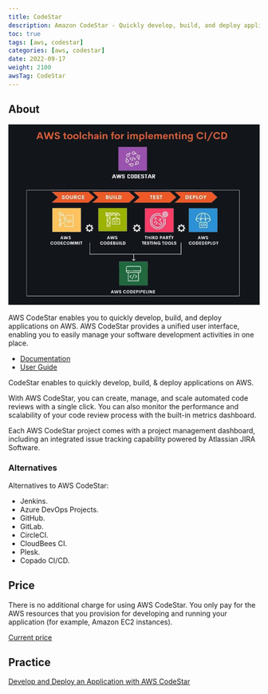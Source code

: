 ```yaml
---
title: CodeStar
description: Amazon CodeStar - Quickly develop, build, and deploy applications on AWS
toc: true
tags: [aws, codestar]
categories: [aws, codestar]
date: 2022-09-17
weight: 2100
awsTag: CodeStar
---
```


## About

![codestar-overview](./img/codestar-overview.jpg)

AWS CodeStar enables you to quickly develop, build, and deploy applications on AWS. AWS CodeStar provides a unified user interface, enabling you to easily manage your software development activities in one place.

- [Documentation](https://aws.amazon.com/codestar/)
- [User Guide](https://docs.aws.amazon.com/codestar/?id=docs_gateway)

CodeStar enables to quickly develop, build, & deploy applic­ations on AWS.

With AWS CodeStar, you can create, manage, and scale automated code reviews with a single click. You can also monitor the performance and scalability of your code review process with the built-in metrics dashboard.

Each AWS CodeStar project comes with a project management dashboard, including an integrated issue tracking capability powered by Atlassian JIRA Software.

### Alternatives

Alternatives to AWS CodeStar:

- Jenkins.
- Azure DevOps Projects.
- GitHub.
- GitLab.
- CircleCI.
- CloudBees CI.
- Plesk.
- Copado CI/CD.

## Price

There is no additional charge for using AWS CodeStar. You only pay for the AWS resources that you provision for developing and running your application (for example, Amazon EC2 instances).

[Current price](https://aws.amazon.com/codestar/pricing/)

## Practice

[Develop and Deploy an Application with AWS CodeStar](develop-and-deploy-app-with-codestar)
